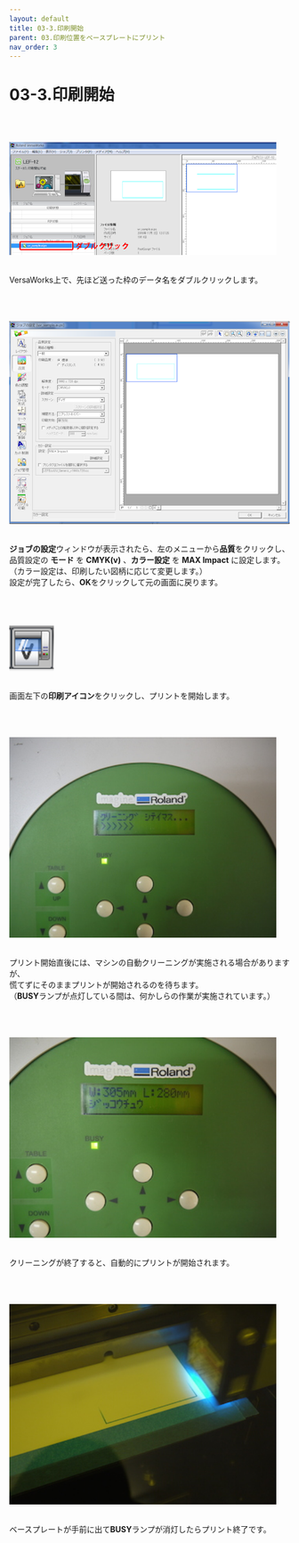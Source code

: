 ```yaml
---
layout: default
title: 03-3.印刷開始
parent: 03.印刷位置をベースプレートにプリント
nav_order: 3
---
```


# 03-3.印刷開始
<br><br>

<img src="assets/03-3-1.png" width="480" alt="hi" class="inline"/><br>
<br>

VersaWorks上で、先ほど送った枠のデータ名をダブルクリックします。<br>
<br>
<br>
<br>

<img src="assets/03-3-2.png" width="640" alt="hi" class="inline"/><br>
<br>

**ジョブの設定**ウィンドウが表示されたら、左のメニューから**品質**をクリックし、<br>
品質設定の **モード** を **CMYK(v)** 、**カラー設定** を **MAX Impact** に設定します。<br>
（カラー設定は、印刷したい図柄に応じて変更します。）<br>
設定が完了したら、**OK**をクリックして元の画面に戻ります。<br>
<br>
<br>
<br>

<img src="assets/03-3-3.png" width="80" alt="hi" class="inline"/><br>
<br>

画面左下の**印刷アイコン**をクリックし、プリントを開始します。<br>
<br>
<br>
<br>

<img src="assets/03-3-4.jpg" width="480" alt="hi" class="inline"/><br>
<br>

プリント開始直後には、マシンの自動クリーニングが実施される場合がありますが、<br>
慌てずにそのままプリントが開始されるのを待ちます。<br>
（**BUSY**ランプが点灯している間は、何かしらの作業が実施されています。）<br>
<br>
<br>
<br>

<img src="assets/03-3-5.jpg" width="480" alt="hi" class="inline"/><br>
<br>

クリーニングが終了すると、自動的にプリントが開始されます。<br>
<br>
<br>
<br>

<img src="assets/03-3-6.jpg" width="480" alt="hi" class="inline"/><br>
<br>

ベースプレートが手前に出て**BUSY**ランプが消灯したらプリント終了です。<br>
